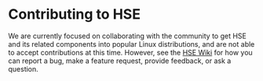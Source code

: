 # Contributing to HSE

We are currently focused on collaborating with the community to get HSE
and its related components into popular Linux distributions, and are not able
to accept contributions at this time.
However, see the [HSE Wiki](https://github.com/hse-project/hse/wiki)
for how you can report a bug, make a feature request, provide feedback,
or ask a question.
